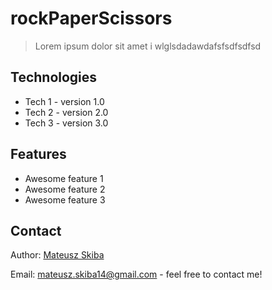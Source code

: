 # rockPaperScissors
> Lorem ipsum dolor sit amet i wlglsdadawdafsfsdfsdfsd

## Technologies
* Tech 1 - version 1.0
* Tech 2 - version 2.0
* Tech 3 - version 3.0

## Features
* Awesome feature 1
* Awesome feature 2
* Awesome feature 3

## Contact

Author: [Mateusz Skiba](https://mateusz-skiba.pl/)

Email: mateusz.skiba14@gmail.com - feel free to contact me!
